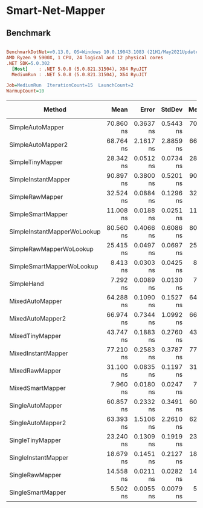 # Smart-Net-Mapper

## Benchmark

``` ini

BenchmarkDotNet=v0.13.0, OS=Windows 10.0.19043.1083 (21H1/May2021Update)
AMD Ryzen 9 5900X, 1 CPU, 24 logical and 12 physical cores
.NET SDK=5.0.302
  [Host]    : .NET 5.0.8 (5.0.821.31504), X64 RyuJIT
  MediumRun : .NET 5.0.8 (5.0.821.31504), X64 RyuJIT

Job=MediumRun  IterationCount=15  LaunchCount=2  
WarmupCount=10  

```
|                      Method |      Mean |     Error |    StdDev |    Median |       Min |       Max |       P90 |  Gen 0 | Gen 1 | Gen 2 | Allocated |
|---------------------------- |----------:|----------:|----------:|----------:|----------:|----------:|----------:|-------:|------:|------:|----------:|
|            SimpleAutoMapper | 70.860 ns | 0.3637 ns | 0.5443 ns | 70.719 ns | 69.951 ns | 72.131 ns | 71.446 ns | 0.0038 |     - |     - |      64 B |
|           SimpleAutoMapper2 | 68.764 ns | 2.1617 ns | 2.8859 ns | 66.789 ns | 65.546 ns | 71.958 ns | 71.792 ns | 0.0038 |     - |     - |      64 B |
|            SimpleTinyMapper | 28.342 ns | 0.0512 ns | 0.0734 ns | 28.342 ns | 28.157 ns | 28.462 ns | 28.435 ns | 0.0038 |     - |     - |      64 B |
|         SimpleInstantMapper | 90.897 ns | 0.3800 ns | 0.5201 ns | 90.783 ns | 90.196 ns | 91.729 ns | 91.622 ns | 0.0095 |     - |     - |     160 B |
|             SimpleRawMapper | 32.524 ns | 0.0884 ns | 0.1296 ns | 32.495 ns | 32.303 ns | 32.896 ns | 32.685 ns | 0.0038 |     - |     - |      64 B |
|           SimpleSmartMapper | 11.008 ns | 0.0188 ns | 0.0251 ns | 11.012 ns | 10.971 ns | 11.071 ns | 11.034 ns | 0.0038 |     - |     - |      64 B |
| SimpleInstantMapperWoLookup | 80.560 ns | 0.4066 ns | 0.6086 ns | 80.363 ns | 79.642 ns | 82.163 ns | 81.364 ns | 0.0095 |     - |     - |     160 B |
|     SimpleRawMapperWoLookup | 25.415 ns | 0.0497 ns | 0.0697 ns | 25.390 ns | 25.323 ns | 25.567 ns | 25.518 ns | 0.0038 |     - |     - |      64 B |
|   SimpleSmartMapperWoLookup |  8.413 ns | 0.0303 ns | 0.0425 ns |  8.398 ns |  8.353 ns |  8.558 ns |  8.454 ns | 0.0038 |     - |     - |      64 B |
|                  SimpleHand |  7.292 ns | 0.0089 ns | 0.0130 ns |  7.289 ns |  7.273 ns |  7.321 ns |  7.313 ns | 0.0038 |     - |     - |      64 B |
|             MixedAutoMapper | 64.288 ns | 0.1090 ns | 0.1527 ns | 64.281 ns | 64.009 ns | 64.604 ns | 64.501 ns | 0.0038 |     - |     - |      64 B |
|            MixedAutoMapper2 | 66.974 ns | 0.7344 ns | 1.0992 ns | 66.681 ns | 65.317 ns | 69.612 ns | 68.842 ns | 0.0038 |     - |     - |      64 B |
|             MixedTinyMapper | 43.747 ns | 0.1883 ns | 0.2760 ns | 43.707 ns | 43.216 ns | 44.598 ns | 44.010 ns | 0.0067 |     - |     - |     112 B |
|          MixedInstantMapper | 77.210 ns | 0.2583 ns | 0.3787 ns | 77.181 ns | 76.506 ns | 78.052 ns | 77.697 ns | 0.0123 |     - |     - |     208 B |
|              MixedRawMapper | 31.100 ns | 0.0835 ns | 0.1197 ns | 31.102 ns | 30.871 ns | 31.363 ns | 31.241 ns | 0.0038 |     - |     - |      64 B |
|            MixedSmartMapper |  7.960 ns | 0.0180 ns | 0.0247 ns |  7.959 ns |  7.908 ns |  8.017 ns |  7.992 ns | 0.0038 |     - |     - |      64 B |
|            SingleAutoMapper | 60.857 ns | 0.2332 ns | 0.3491 ns | 60.876 ns | 60.280 ns | 61.412 ns | 61.303 ns | 0.0013 |     - |     - |      24 B |
|           SingleAutoMapper2 | 63.393 ns | 1.5106 ns | 2.2610 ns | 62.440 ns | 61.083 ns | 66.565 ns | 66.398 ns | 0.0014 |     - |     - |      24 B |
|            SingleTinyMapper | 23.240 ns | 0.1309 ns | 0.1919 ns | 23.190 ns | 22.915 ns | 23.666 ns | 23.510 ns | 0.0014 |     - |     - |      24 B |
|         SingleInstantMapper | 18.679 ns | 0.1451 ns | 0.2127 ns | 18.779 ns | 18.291 ns | 18.941 ns | 18.878 ns | 0.0029 |     - |     - |      48 B |
|             SingleRawMapper | 14.558 ns | 0.0211 ns | 0.0282 ns | 14.560 ns | 14.512 ns | 14.617 ns | 14.594 ns | 0.0014 |     - |     - |      24 B |
|           SingleSmartMapper |  5.502 ns | 0.0055 ns | 0.0079 ns |  5.502 ns |  5.485 ns |  5.516 ns |  5.511 ns | 0.0014 |     - |     - |      24 B |
